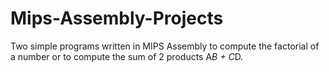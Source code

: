 # Mips-Assembly-Projects

Two simple programs written in MIPS Assembly to compute the factorial of a number or to compute the sum of 2 products A*B + C*D.
